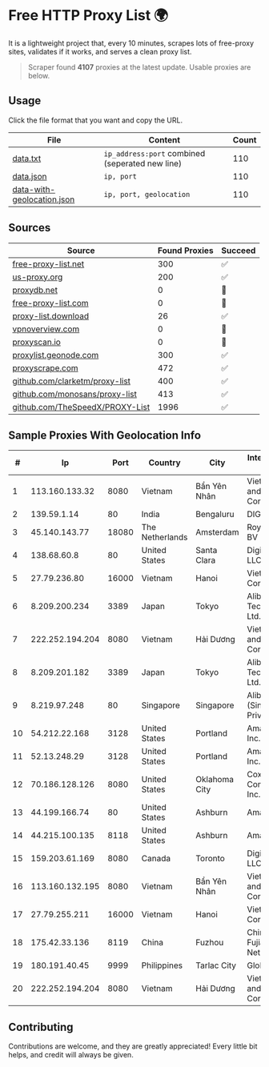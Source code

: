 
# Free HTTP Proxy List 🌍

It is a lightweight project that, every 10 minutes, scrapes lots of free-proxy sites, validates if it works, and serves a clean proxy list.


> Scraper found **4107** proxies at the latest update. Usable proxies are below.

## Usage

Click the file format that you want and copy the URL.


|File|Content|Count|
|----|-------|-----|
|[data.txt](https://raw.githubusercontent.com/themiralay/Proxy-List-World/master/data.txt)|`ip_address:port` combined (seperated new line)|110|
|[data.json](https://raw.githubusercontent.com/themiralay/Proxy-List-World/master/data.json)|`ip, port`|110|
|[data-with-geolocation.json](https://raw.githubusercontent.com/themiralay/Proxy-List-World/master/data-with-geolocation.json)|`ip, port, geolocation`|110|

## Sources

|Source|Found Proxies|Succeed|
|------|-------------|-------|
|[free-proxy-list.net](https://free-proxy-list.net)|300|✅|
|[us-proxy.org](https://www.us-proxy.org)|200|✅|
|[proxydb.net](http://proxydb.net)|0|🚫|
|[free-proxy-list.com](https://free-proxy-list.com/?page=&port=&type%5B%5D=http&type%5B%5D=https&up_time=0&search=Search)|0|🚫|
|[proxy-list.download](https://www.proxy-list.download/HTTP)|26|✅|
|[vpnoverview.com](https://vpnoverview.com/privacy/anonymous-browsing/free-proxy-servers)|0|🚫|
|[proxyscan.io](https://www.proxyscan.io)|0|🚫|
|[proxylist.geonode.com](https://proxylist.geonode.com/api/proxy-list?limit=300&page=1&sort_by=lastChecked&sort_type=desc&protocols=http,https)|300|✅|
|[proxyscrape.com](https://api.proxyscrape.com/v2/?request=displayproxies&protocol=http&timeout=10000&country=all&ssl=all&anonymity=all)|472|✅|
|[github.com/clarketm/proxy-list](https://raw.githubusercontent.com/clarketm/proxy-list/master/proxy-list-raw.txt)|400|✅|
|[github.com/monosans/proxy-list](https://raw.githubusercontent.com/monosans/proxy-list/main/proxies/http.txt)|413|✅|
|[github.com/TheSpeedX/PROXY-List](https://raw.githubusercontent.com/TheSpeedX/PROXY-List/master/http.txt)|1996|✅|


## Sample Proxies With Geolocation Info

|#|Ip|Port|Country|City|Internet Service Provider|
|-|--|----|-------|----|-------------------------|
|1|113.160.133.32|8080|Vietnam|Bẩn Yên Nhân|VietNam Post and Telecom Corporation|
|2|139.59.1.14|80|India|Bengaluru|DIGITALOCEAN|
|3|45.140.143.77|18080|The Netherlands|Amsterdam|RoyaleHosting BV|
|4|138.68.60.8|80|United States|Santa Clara|DigitalOcean, LLC|
|5|27.79.236.80|16000|Vietnam|Hanoi|Viettel Corporation|
|6|8.209.200.234|3389|Japan|Tokyo|Alibaba (US) Technology Co., Ltd.|
|7|222.252.194.204|8080|Vietnam|Hải Dương|VietNam Post and Telecom Corporation|
|8|8.209.201.182|3389|Japan|Tokyo|Alibaba (US) Technology Co., Ltd.|
|9|8.219.97.248|80|Singapore|Singapore|Alibaba Cloud (Singapore) Private Limited|
|10|54.212.22.168|3128|United States|Portland|Amazon.com, Inc.|
|11|52.13.248.29|3128|United States|Portland|Amazon.com, Inc.|
|12|70.186.128.126|8080|United States|Oklahoma City|Cox Communications Inc.|
|13|44.199.166.74|80|United States|Ashburn|Amazon.com|
|14|44.215.100.135|8118|United States|Ashburn|Amazon.com|
|15|159.203.61.169|8080|Canada|Toronto|DigitalOcean, LLC|
|16|113.160.132.195|8080|Vietnam|Bẩn Yên Nhân|VietNam Post and Telecom Corporation|
|17|27.79.255.211|16000|Vietnam|Hanoi|Viettel Corporation|
|18|175.42.33.136|8119|China|Fuzhou|China Unicom Fujian Province Network|
|19|180.191.40.45|9999|Philippines|Tarlac City|Globe Telecom|
|20|222.252.194.204|8080|Vietnam|Hải Dương|VietNam Post and Telecom Corporation|



## Contributing

Contributions are welcome, and they are greatly appreciated! Every
little bit helps, and credit will always be given.

